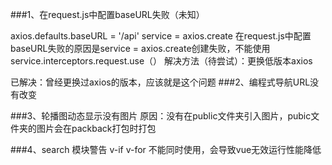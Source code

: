 ###1、在request.js中配置baseURL失败（未知）

axios.defaults.baseURL = '/api'
service = axios.create 在request.js中配置baseURL失败的原因是service = axios.create创建失败，不能使用 service.interceptors.request.use（） 解决方法（待尝试）：更换低版本axios

 已解决：曾经更换过axios的版本，应该就是这个问题
###2、编程式导航URL没有改变

###3、轮播图动态显示没有图片 原因：没有在public文件夹引入图片，pubic文件夹的图片会在packback打包时打包

###4、search 模块警告
    v-if v-for 不能同时使用，会导致vue无效运行性能降低
